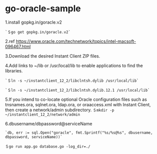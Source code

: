 # go-oracle-sample

1.install gopkg.in/goracle.v2
    
    `＄go get gopkg.in/goracle.v2`

2.ref https://www.oracle.com/technetwork/topics/intel-macsoft-096467.html

3.Download the desired Instant Client ZIP files.

4.Add links to ~/lib or /usr/local/lib to enable applications to find the libraries.

	`＄ln -s ~/instantclient_12_2/libclntsh.dylib /usr/local/lib`
	
	`＄ln -s ~/instantclient_12_2/libclntsh.dylib.12.1 /usr/local/lib`

5.If you intend to co-locate optional Oracle configuration files such as tnsnames.ora, sqlnet.ora, ldap.ora, or oraaccess.xml
with Instant Client, then create a network/admin subdirectory.
	`＄mkdir -p ~/instantclient_12_2/network/admin`
	
6.dbusername/dbpassword@serviceName

    `db, err := sql.Open("goracle", fmt.Sprintf("%s/%s@%s", dbusername, dbpassword, serviceName))`
    
`＄go run app.go database.go -log_dir=./ `